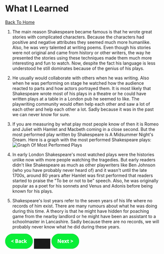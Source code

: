 # What I Learned
[Back To Home](althome)

1. The main reason Shakespeare became famous is that he wrote great stories with complicated characters. Because the characters had positive and negative attributes they seemed much more humanlike. Also, he was very talented at writing poems. Even though his stories were not original and came from history or other writers, the way he presented the stories using these techniques made them much more interesting and fun to watch. Now, despite the fact his language is less understood he still dominates because of the genius of his plays.

2. He usually would collaborate with others when he was writing. Also when he was performing on stage he watched how the audience reacted to parts and how actors portrayed them. It is most likely that Shakespeare wrote most of his plays in a theatre or he could have written plays at a table in a London pub he seemed to like. The playwriting community would often help each other and saw a lot of each other and help each other a lot. Sadly because it was in the past we can never know for sure.

3. If you are measuring by what play most people know of then it is Romeo and Juliet with Hamlet and Macbeth coming in a close second. But the most performed play written by Shakespeare is A Midsummer Night's Dream. Here is a graph with the most performed Shakespeare plays:
![Graph Of Most Performed Plays](https://pix-media.priceonomics-media.com/blog/1235/rankshake1.png)

4. In early London Shakespeare's most watched plays were the histories unlike now with more people watching the tragedies. But early readers didn't like Shakespeare as much as other playwriters like Ben Johnson (who you have probably never heard of) and it wasn't until the late 1700s, around 80 years after Hamlet was first performed that readers started to praise the "To be or not to be" speech. Also, he was originally popular as a poet for his sonnets and Venus and Adonis before being known for his plays.

5. Shakespeare's lost years refer to the seven years of his life where no records of him exist. There are many rumours about what he was doing during this time.  A theory is that he might have hidden for poaching game from the nearby landlord or he might have been an assistant to a schoolmaster in Lancashire. Sadly because there are no records, we will probably never know what he did during these years.

[![back button](back.png)](Learn) ![Nothing](block.png) [![Next Button](next.png)](Sources)
